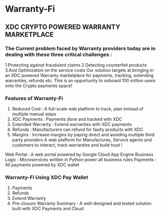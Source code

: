 # Warranty-Fi

## XDC CRYPTO POWERED WARRANTY MARKETPLACE

### The Current problem faced by Warranty providers today are in dealing with these three critical challenges :

1.Protecting against fraudulent claims
2.Detecting counterfeit products
3.And Optimization on the service costs
Our solution targets at bringing in an XDC powered Warranty marketplace for payments, tracking, extending warranties, refunds etc. This is an opportunity to onboard 100 million users onto the Crypto payments space!

### Features of Warranty-Fi

1. Reduced Cost : A full-scale web platform to track, plan instead of multiple manual steps 
2. XDC Payments : Payments done and tracked with XDC
3. Extended Warranty : Extend warranties with XDC payments
4. Refunds : Manufacturers can refund for faulty products with XDC
5. Margins : Increase margins by paying direct and avoiding multiple third party providers
A web platform for Manufactures, Service agents and customers to interact, track warranties and build trust !

Web Portal : A web portal powered by Google Cloud App Engine 
Business Logic : Microservices written in Python power all business rules 
Payments : All payments powered by XDC wallet

### Warranty-Fi Using XDC Pay Wallet

1. Payments
2. Refunds
3. Extend Warranty
4. Pre-closure Warranty
Summary : A well-designed and tested solution built with XDC Payments and Cloud
